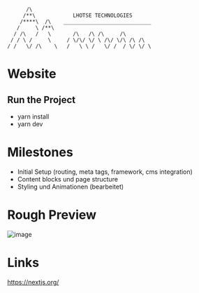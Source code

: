 
          /\                      
         /**\            LHOTSE TECHNOLOGIES
        /****\  /\    ____________________________
       /     \ /**\
      / /\   /   \       /\   /\ /\     /\
     / / \ /     \     / \/\/ \/ \ /\/ \/\ /\ /\
    / /   \/ /\    \   /   \ \ /   \/ /  / \/ \/ \

# Website

## Run the Project
- yarn install
- yarn dev

# Milestones
- Initial Setup (routing, meta tags, framework, cms integration)
- Content blocks und page structure
- Styling und Animationen  (bearbeitet) 

# Rough Preview

![image](https://user-images.githubusercontent.com/7131243/115385339-52420b80-a1d8-11eb-9cf1-7b18f49c5aa9.png)


# Links
https://nextjs.org/
